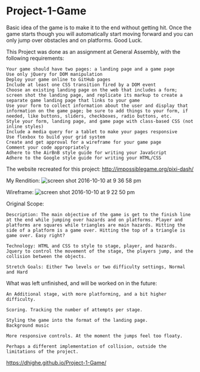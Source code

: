 # Project-1-Game

Basic idea of the game is to make it to the end without getting hit. Once the game starts though you will automatically start moving forward and you can only jump over obstacles and on platforms. Good Luck. 

This Project was done as an assignment at General Assembly, with the following requirements:

	Your game should have two pages: a landing page and a game page
	Use only jQuery for DOM manipulation
	Deploy your game online to GitHub pages
	Include at least one CSS transition fired by a DOM event
	Choose an existing landing page on the web that includes a form; screen shot the landing page, and replicate its markup to create a separate game landing page that links to your game
	Use your form to collect information about the user and display that information on the game page; be sure to add things to your form, if needed, like buttons, sliders, checkboxes, radio buttons, etc.
	Style your form, landing page, and game page with class-based CSS (not inline styles)
	Include a media query for a tablet to make your pages responsive
	Use flexbox to build your grid system
	Create and get approval for a wireframe for your game page
	Comment your code appropriately
	Adhere to the AirBnB style guide for writing your JavaScript
	Adhere to the Google style guide for writing your HTML/CSS

The website recreated for this project: 
http://impossiblegame.org/pixi-dash/

My Rendition:
![screen shot 2016-10-10 at 9 36 58 pm](https://cloud.githubusercontent.com/assets/20092541/19258728/d174748a-8f48-11e6-9afa-5b53e346ace6.png)

Wireframe: 
![screen shot 2016-10-10 at 9 22 50 pm](https://cloud.githubusercontent.com/assets/20092541/19258750/0c8157b4-8f49-11e6-9aed-0adc5fe967bd.png)


Original Scope: 

	Description: The main objective of the game is get to the finish line at the end while jumping over hazards and on platforms. Player and platforms are squares while triangles are main hazards. Hitting the side of a platform is a game over. Hitting the top of a triangle is game over. Easy right?

	Technology: HTML and CSS to style to stage, player, and hazards. Jquery to control the movement of the stage, the players jump, and the collision between the objects.

	Stretch Goals: Either Two levels or two difficulty settings, Normal and Hard
	
What was left unfinished, and will be worked on in the future: 

	An Additional stage, with more platforming, and a bit higher difficulty. 

	Scoring. Tracking the number of attempts per stage.

	Styling the game into the format of the landing page.
	Background music 

	More responsive controls. At the moment the jumps feel too floaty. 

	Perhaps a different implementation of collision, outside the limitations of the project.
	
https://dhighe.github.io/Project-1-Game/
